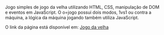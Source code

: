 Jogo simples de jogo da velha utilizando HTML, CSS, manipulação de DOM e eventos em JavaScript. O o=jogo possui dois modos, 1vs1 ou contra a máquina, a lógica da máquina jogando também utiliza JavaScript.

O link da página está disponível em: <a href="https://ruancosta7.github.io/Jogo_da_velha" target="_blank">Jogo da velha<a>

